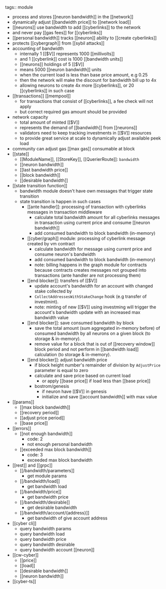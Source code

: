 tags:: module

- process and stores [[neuron bandwidth]] in the [[network]]
- dynamically adjust [[bandwidth price]] to [[network load]]
- [[neurons]] use bandwidth to add [[cyberlinks]] to the network
- and never pay [[gas fees]] for [[cyberlinks]]
- [[personal bandwidth]] tracks [[neuron]] ability to [[create cyberlinks]]
- protects [[cybergraph]] from [[sybil attacks]]
- accounting of bandwidth
	- internally 1 [[$V]] represents 1000 [[millivolts]]
	- and 1 [[cyberlink]] cost is 1000 [[bandwidth units]]
	- [[neurons]] holdings of 5 [[$V]]
	- means 5000 [[neuron bandwidth]] units
	- when the current load is less than base price amount, e.g 0.25
	- then the network will make the discount for bandwidth bill up to 4x
	- allowing neurons to create 4x more [[cyberlinks]], or 20 [[cyberlinks]] in such case
- [[transactions]] [[mempool]]
	- for transactions that consist of [[cyberlinks]], a fee check will not apply
	- but correct required gas amount should be provided
- network capacity
	- total amount of minted [[$V]]
	- represents the demand of [[bandwidth]] from [[neurons]]
	- validators need to keep tracking investments in [[$V]] resources
	- to provide great service at scale to dynamically adjust available peek load
- community can adjust gas [[max gas]] consumable at block
- [[state]]
	- [[ModuleName]], [[StoreKey]], [[QuerierRoute]]: `bandwidth`
	- [[neuron bandwidth]]
	- [[last bandwidth price]]
	- [[block bandwidth]]
	- [[desirable bandwidth]]
- [[state transition function]]
	- bandwidth module doesn't have own messages that trigger state transition
	- state transition is happen in such cases
		- [[ante handler]]: processing of transaction with cyberlinks messages in transaction middleware
			- calculate total bandwidth amount for all cyberlinks messages in transaction using current price and consume [[neuron bandwidth]]
			- add consumed bandwidth to block bandwidth (in-memory)
		- [[cyber/graph]] module: processing of cyberlink message created by vm contract
			- calculate bandwidth for message using current price and consume neuron's bandwidth
			- add consumed bandwidth to block bandwidth (in-memory)
			- note: billing happens in the graph module for contracts because contracts creates messages not grouped into transactions (ante handler are not processing them)
		- [[end blocker]]: transfers of [[$V]]
			- update account's bandwidth for an account with changed stake collected by
			- ```CollectAddressesWithStakeChange``` hook (e.g transfer of investmint).
			- note: minting of new [[$V]] using investming will trigger the account's bandwidth update with an increased max bandwidth value
		- [[end blocker]]: save consumed bandwidth by block
			- save the total amount (sum aggregated in-memory before) of consumed bandwidth by all neurons on a given block (to storage & in-memory).
			- remove value for a block that is out of [[recovery window]] block period and not perform in [[bandwidth load]] calculation (to storage & in-memory).
		- [[end blocker]]: adjust bandwidth price
			- if block height number's remainder of division by ```AdjustPrice``` parameter is equal to zero
			- calculate and save price based on current load
				- or apply [[base price]] if load less than [[base price]]
			- bostrom/genesis
				- if neuron have [[$V]] in genesis
				- initialize and save [[account bandwidth]] with max value
- [[params]]
	- [[max block bandwidth]]
	- [[recovery period]]
	- [[adjust price period]]
	- [[base price]]
- [[errors]]
	- [[not enough bandwidth]]
		- code: 2
		- not enough personal bandwidth
	- [[exceeded max block bandwidth]]
		- code: 3
		- exceeded max block bandwidth
- [[rest]] and [[grpc]]
	- [[/bandwidth/parameters]]
		- get module params
	- [[/bandwidth/load]]
		- get bandwidth load
	- [[/bandwidth/price]]
		- get bandwidth price
	- [[/bandwidth/desirable]]
		- get desirable bandwidth
	- [[/bandwidth/account/{address}]]
		- get bandwidth of give account address
- [[cyber cli]]
	- query bandwidth params
	- query bandwidth load
	- query bandwidth price
	- query bandwidth desirable
	- query bandwidth account [[neuron]]
- [[cw-cyber]]
	- [[price]]
	- [[load]]
	- [[desirable bandwidth]]
	- [[neuron bandwidth]]
- [[cyber-ts]]